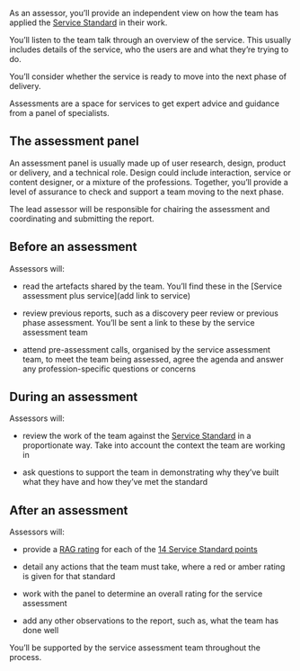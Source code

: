 As an assessor, you’ll provide an independent view on how the team has applied the [Service Standard](https://apply-the-service-standard.education.gov.uk/service-standard) in their work. 

You’ll listen to the team talk through an overview of the service. This usually includes details of the service, who the users are and what they’re trying to do. 

You’ll consider whether the service is ready to move into the next phase of delivery. 

Assessments are a space for services to get expert advice and guidance from a panel of specialists. 

## The assessment panel

An assessment panel is usually made up of user research, design, product or delivery, and a technical role. Design could include interaction, service or content designer, or a mixture of the professions. Together, you’ll provide a level of assurance to check and support a team moving to the next phase. 

The lead assessor will be responsible for chairing the assessment and coordinating and submitting the report.


## Before an assessment

Assessors will: 

- read the artefacts shared by the team. You’ll find these in the [Service assessment plus service](add link to service) 

- review previous reports, such as a discovery peer review or previous phase assessment. You’ll be sent a link to these by the service assessment team 

- attend pre-assessment calls, organised by the service assessment team, to meet the team being assessed, agree the agenda and answer any profession-specific questions or concerns 

 

## During an assessment

Assessors will: 

- review the work of the team against the [Service Standard](https://apply-the-service-standard.education.gov.uk/service-standard) in a proportionate way. Take into account the context the team are working in 

- ask questions to support the team in demonstrating why they’ve built what they have and how they’ve met the standard 

## After an assessment 

Assessors will: 
 
- provide a [RAG rating](/service-assurance/complete-assessment-report/#give-the-service-a-rag-rating-for-each-service-standard) for each of the [14 Service Standard points](https://apply-the-service-standard.education.gov.uk/service-standard) 

- detail any actions that the team must take, where a red or amber rating is given for that standard 

- work with the panel to determine an overall rating for the service assessment 

- add any other observations to the report, such as, what the team has done well 

You’ll be supported by the service assessment team throughout the process. 
